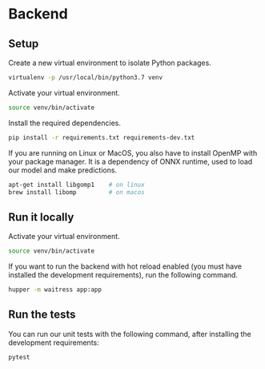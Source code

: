 # Backend

## Setup

Create a new virtual environment to isolate Python packages.

```bash
virtualenv -p /usr/local/bin/python3.7 venv
```

Activate your virtual environment.

```bash
source venv/bin/activate
```

Install the required dependencies.

```bash
pip install -r requirements.txt requirements-dev.txt
```

If you are running on Linux or MacOS, you also have to install OpenMP with your package manager. It is a dependency of ONNX runtime, used to load our model and make predictions.

```bash
apt-get install libgomp1    # on linux
brew install libomp         # on macos
```

## Run it locally

Activate your virtual environment.

```bash
source venv/bin/activate
```

If you want to run the backend with hot reload enabled (you must have installed the development requirements), run the following command.

```bash
hupper -m waitress app:app
```

## Run the tests

You can run our unit tests with the following command, after installing the development requirements:

```bash
pytest
```
